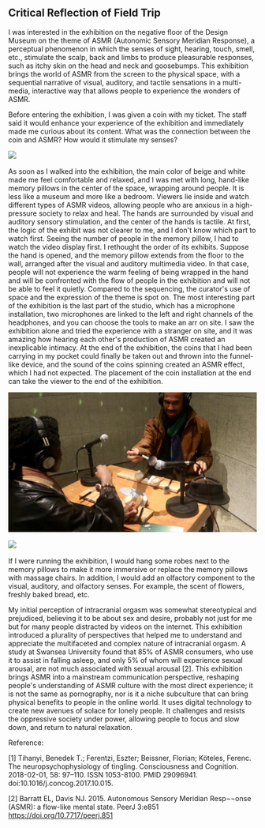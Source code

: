 ## Critical Reflection of Field Trip 

I was interested in the exhibition on the negative floor of the Design Museum on the theme of ASMR (Autonomic Sensory Meridian Response), a perceptual phenomenon in which the senses of sight, hearing, touch, smell, etc., stimulate the scalp, back and limbs to produce pleasurable responses, such as itchy skin on the head and neck and goosebumps. This exhibition brings the world of ASMR from the screen to the physical space, with a sequential narrative of visual, auditory, and tactile sensations in a multi-media, interactive way that allows people to experience the wonders of ASMR.

Before entering the exhibition, I was given a coin with my ticket. The staff said it would enhance your experience of the exhibition and immediately made me curious about its content. What was the connection between the coin and ASMR? How would it stimulate my senses?

![](https://github.com/QiChen000/Critical-studies/blob/main/week%2013/ASMR2.jpeg)

As soon as I walked into the exhibition, the main color of beige and white made me feel comfortable and relaxed, and I was met with long, hand-like memory pillows in the center of the space, wrapping around people. It is less like a museum and more like a bedroom. Viewers lie inside and watch different types of ASMR videos, allowing people who are anxious in a high-pressure society to relax and heal. The hands are surrounded by visual and auditory sensory stimulation, and the center of the hands is tactile. At first, the logic of the exhibit was not clearer to me, and I don't know which part to watch first. Seeing the number of people in the memory pillow, I had to watch the video display first. I rethought the order of its exhibits. Suppose the hand is opened, and the memory pillow extends from the floor to the wall, arranged after the visual and auditory multimedia video. In that case, people will not experience the warm feeling of being wrapped in the hand and will be confronted with the flow of people in the exhibition and will not be able to feel it quietly. Compared to the sequencing, the curator's use of space and the expression of the theme is spot on. The most interesting part of the exhibition is the last part of the studio, which has a microphone installation, two microphones are linked to the left and right channels of the headphones, and you can choose the tools to make an arr on site. I saw the exhibition alone and tried the experience with a stranger on site, and it was amazing how hearing each other's production of ASMR created an inexplicable intimacy. At the end of the exhibition, the coins that I had been carrying in my pocket could finally be taken out and thrown into the funnel-like device, and the sound of the coins spinning created an ASMR effect, which I had not expected. The placement of the coin installation at the end can take the viewer to the end of the exhibition.

![](https://github.com/QiChen000/Critical-studies/blob/main/week%2013/ASMR1.jpeg)

![](https://github.com/QiChen000/Critical-studies/blob/main/week%2013/ASMR3.jpeg)

If I were running the exhibition, I would hang some robes next to the memory pillows to make it more immersive or replace the memory pillows with massage chairs. In addition, I would add an olfactory component to the visual, auditory, and olfactory senses. For example, the scent of flowers, freshly baked bread, etc.

My initial perception of intracranial orgasm was somewhat stereotypical and prejudiced, believing it to be about sex and desire, probably not just for me but for many people distracted by videos on the internet. This exhibition introduced a plurality of perspectives that helped me to understand and appreciate the multifaceted and complex nature of intracranial orgasm. A study at Swansea University found that 85% of ASMR consumers, who use it to assist in falling asleep, and only 5% of whom will experience sexual arousal, are not much associated with sexual arousal [2]. This exhibition brings ASMR into a mainstream communication perspective, reshaping people's understanding of ASMR culture with the most direct experience; it is not the same as pornography, nor is it a niche subculture that can bring physical benefits to people in the online world. It uses digital technology to create new avenues of solace for lonely people. It challenges and resists the oppressive society under power, allowing people to focus and slow down, and return to natural relaxation.

Reference:

[1] Tihanyi, Benedek T.; Ferentzi, Eszter; Beissner, Florian; Köteles, Ferenc. The neuropsychophysiology of tingling. Consciousness and Cognition. 2018-02-01, 58: 97–110. ISSN 1053-8100. PMID 29096941. doi:10.1016/j.concog.2017.10.015.

[2] Barratt EL, Davis NJ. 2015. Autonomous Sensory Meridian Resp¬¬onse (ASMR): a flow-like mental state. PeerJ 3:e851 https://doi.org/10.7717/peerj.851



